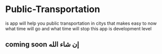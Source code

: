 # Public-Transportation
is app will help you public transportation in citys that makes easy to now what time will go and what time will stop 
this app is development level 

## coming soon إن شاء الله